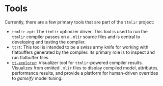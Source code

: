 # Tools

Currently, there are a few primary tools that are part of the `ttmlir` project:

- `ttmlir-opt`: The `ttmlir` optimizer driver.  This tool is used to run the `ttmlir` compiler passes on a `.mlir` source files and is central to developing and testing the compiler.
- `ttrt`: This tool is intended to be a swiss army knife for working with flatbuffers generated by the compiler.  Its primary role is to inspect and run flatbuffer files.
- [`tt-explorer`](https://github.com/vprajapati-tt/tt-explorer): Visualizer tool for `ttmlir`-powered compiler results. Visualizes from emitted `.mlir` files to display compiled model, attributes, performance results, and provide a platform for human-driven overrides to _gameify_ model tuning.

